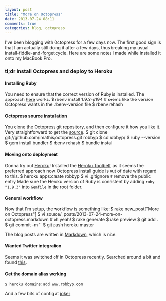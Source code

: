 ```yaml
---
layout: post
title: "More on Octopress"
date: 2013-07-24 08:11
comments: true
categories: blog, octopress
---
```

I've been blogging with Octopress for a few days now.  The first good sign is that I am actually still doing it after a few days, thus breaking my usual install-fiddle-and-forget cycle.  Here are some notes I made while installed it onto my MacBook Pro.

### tl;dr Install Octopress and deploy to Heroku

#### Installing Ruby
You need to ensure that the correct version of Ruby is installed.  The approach [here](http://octopress.org/docs/setup/rbenv/) works.
    $ rbenv install 1.9.3-p194 # seems like the version Octopress wants in the .rbenv-version file
    $ rbenv rehash

#### Octopress source installation
You clone the Octopress git repository, and then configure it how you like it.  Very straightforward to get the [source](http://octopress.org/docs/setup/).
    $ git clone git://github.com/imathis/octopress.git robbyp
    $ cd robbyp/
    $ ruby --version
    $ gem install bundler
    $ rbenv rehash
    $ bundle install

#### Moving onto deployment
Gonna try out [Heroku](http://octopress.org/docs/deploying/heroku/)! 
Installed the [Heroku Toolbelt](https://toolbelt.heroku.com), as it seems the preferred approach now.  Octopress install guide is out of date with regard to this.
    $ heroku apps:create robbyp
    $ vi .gitignore # remove the public entry
Made sure the Heroku version of Ruby is consistent by adding `ruby "1.9.3"` into `Gemfile` in the root folder.

#### General workflow
Now that I'm setup, the workflow is something like:
    $ rake new_post["More on Octopress"]
    $ vi source/_posts/2013-07-24-more-on-octopress.markdown # oh yeah!
    $ rake generate
    $ rake preview
    $ git add .
    $ git commit -m '<Message>'
    $ git push heroku master    

The blog posts are written in [Markdown](http://daringfireball.net/projects/markdown/syntax#link), which is nice.

#### Wanted Twitter integration
Seems it was switched off in Octopress recently.  Searched around a bit and found [this](http://blog.jmac.org/blog/2013/03/30/putting-twitter-back-into-octopress/).

#### Get the domain alias working
    $ heroku domains:add www.robbyp.com
And a few bits of config at [joker](http://joker.com)